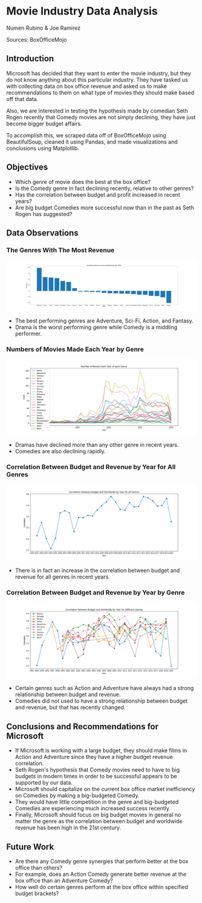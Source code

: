 # Movie Industry Data Analysis

Numen Rubino & Joe Ramirez

Sources: BoxOfficeMojo

## Introduction

Microsoft has decided that they want to enter the movie industry, but they do not know anything about this particular industry. They have tasked us with collecting data on box office revenue and asked us to make recommendations to them on what type of movies they should make based off that data.

Also, we are interested in testing the hypothesis made by comedian Seth Rogen recently that Comedy movies are not simply declining, they have just become bigger budget affairs.

To accomplish this, we scraped data off of BoxOfficeMojo using BeautifulSoup, cleaned it using Pandas, and made visualizations and conclusions using Matplotlib.

## Objectives

* Which genre of movie does the best at the box office?
* Is the Comedy genre in fact declining recently, relative to other genres?
* Has the correlation between budget and profit increased in recent years?
* Are big budget Comedies more successful now than in the past as Seth Rogen has suggested?



## Data Observations

### The Genres With The Most Revenue

![Genres With Most Revenue](https://raw.githubusercontent.com/Mycotic/movie-data-project/master/figures/newest-genres-box-office.png)

* The best performing genres are Adventure, Sci-Fi, Action, and Fantasy.
* Drama is the worst performing genre while Comedy is a middling performer.

### Numbers of Movies Made Each Year by Genre

![Number of Movies Made Each Year By Genre](https://raw.githubusercontent.com/Mycotic/movie-data-project/master/figures/all-genres.png)

* Dramas have declined more than any other genre in recent years.
* Comedies are also declining rapidly.

### Correlation Between Budget and Revenue by Year for All Genres

![Correlation Between Budget and Profit](https://raw.githubusercontent.com/Mycotic/movie-data-project/master/figures/%5B'year'%2C%20'worldwide'%5D.png)

* There is in fact an increase in the correlation between budget and revenue for all genres in recent years.

### Correlation Between Budget and Revenue by Year by Genre

![Correlation Between Budget and Profit By Genre](https://raw.githubusercontent.com/Mycotic/movie-data-project/master/figures/%5B'Drama'%2C%20'Comedy'%2C%20'Thriller'%2C%20'Action'%2C%20'Adventure'%2C%20'Romance'%2C%20'Crime'%2C%20'Fantasy'%2C%20'Family'%2C%20'Sci-Fi'%2C%20'worldwide'%5D.png)

* Certain genres such as Action and Adventure have always had a strong relationship between budget and revenue.
* Comedies did not used to have a strong relationship between budget and revenue, but that has recently changed.

## Conclusions and Recommendations for Microsoft

* If Microsoft is working with a large budget, they should make films in Action and Adventure since they have a higher budget revenue correlation. 
* Seth Rogen's hypothesis that Comedy movies need to have to big budgets in modern times in order to be successful appears to be supported by our data.
* Microsoft should capitalize on the current box office market inefficiency on Comedies by making a big-budgeted Comedy.
* They would have little competition in the genre and big-budgeted Comedies are experiencing much increased success recently.
* Finally, Microsoft should focus on big budget movies in general no matter the genre as the correlation between budget and worldwide revenue has been high in the 21st century.

## Future Work

* Are there any Comedy genre synergies that perform better at the box office than others?
* For example, does an Action Comedy generate better revenue at the box office than an Adventure Comedy?
* How well do certain genres perform at the box office within specified budget brackets? 

























